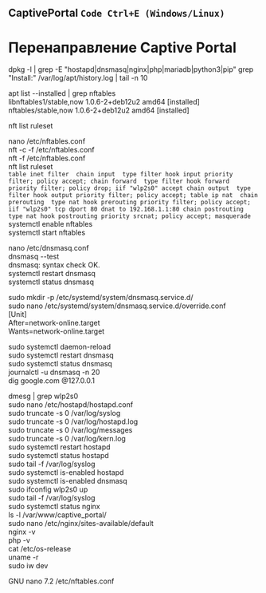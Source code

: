 ## CaptivePortal `Code Ctrl+E (Windows/Linux)`
# Перенаправление Captive Portal
dpkg -l | grep -E "hostapd|dnsmasq|nginx|php|mariadb|python3|pip"
grep "Install:" /var/log/apt/history.log | tail -n 10        

apt list --installed | grep nftables   
libnftables1/stable,now 1.0.6-2+deb12u2 amd64 [installed]   
nftables/stable,now 1.0.6-2+deb12u2 amd64 [installed]   

nft list ruleset

nano /etc/nftables.conf  
nft -c -f /etc/nftables.conf  
nft -f /etc/nftables.conf  
nft list ruleset  
`table inet filter 
        chain input 
                type filter hook input priority filter; policy accept;
        chain forward 
                type filter hook forward priority filter; policy drop;
                iif "wlp2s0" accept
        chain output 
                type filter hook output priority filter; policy accept;
table ip nat 
        chain prerouting 
                type nat hook prerouting priority filter; policy accept;
                iif "wlp2s0" tcp dport 80 dnat to 192.168.1.1:80
        chain postrouting 
                type nat hook postrouting priority srcnat; policy accept;
                masquerade
`
systemctl enable nftables        
systemctl start nftables        

nano /etc/dnsmasq.conf        
dnsmasq --test        
dnsmasq: syntax check OK.        
systemctl restart dnsmasq        
systemctl status dnsmasq        

sudo mkdir -p /etc/systemd/system/dnsmasq.service.d/        
sudo nano /etc/systemd/system/dnsmasq.service.d/override.conf        
[Unit]        
After=network-online.target        
Wants=network-online.target        

sudo systemctl daemon-reload        
sudo systemctl restart dnsmasq        
sudo systemctl status dnsmasq        
journalctl -u dnsmasq -n 20        
dig google.com @127.0.0.1        

dmesg | grep wlp2s0        
sudo nano /etc/hostapd/hostapd.conf        
sudo truncate -s 0 /var/log/syslog        
sudo truncate -s 0 /var/log/hostapd.log        
sudo truncate -s 0 /var/log/messages        
sudo truncate -s 0 /var/log/kern.log        
sudo systemctl restart hostapd        
sudo systemctl status hostapd        
sudo tail -f /var/log/syslog        
sudo systemctl is-enabled hostapd        
sudo systemctl is-enabled dnsmasq        
sudo ifconfig wlp2s0 up        
sudo tail -f /var/log/syslog        
sudo systemctl status nginx        
ls -l /var/www/captive_portal/        
sudo nano /etc/nginx/sites-available/default        
nginx -v        
php -v        
cat /etc/os-release        
uname -r        
sudo iw dev        

GNU nano 7.2 /etc/nftables.conf         
```python:nftables.conf

```
